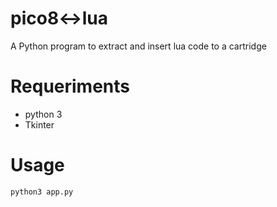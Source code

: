# pico8<->lua
A Python program to extract and insert lua code to a cartridge

# Requeriments
* python 3
* Tkinter

# Usage
`python3 app.py`
